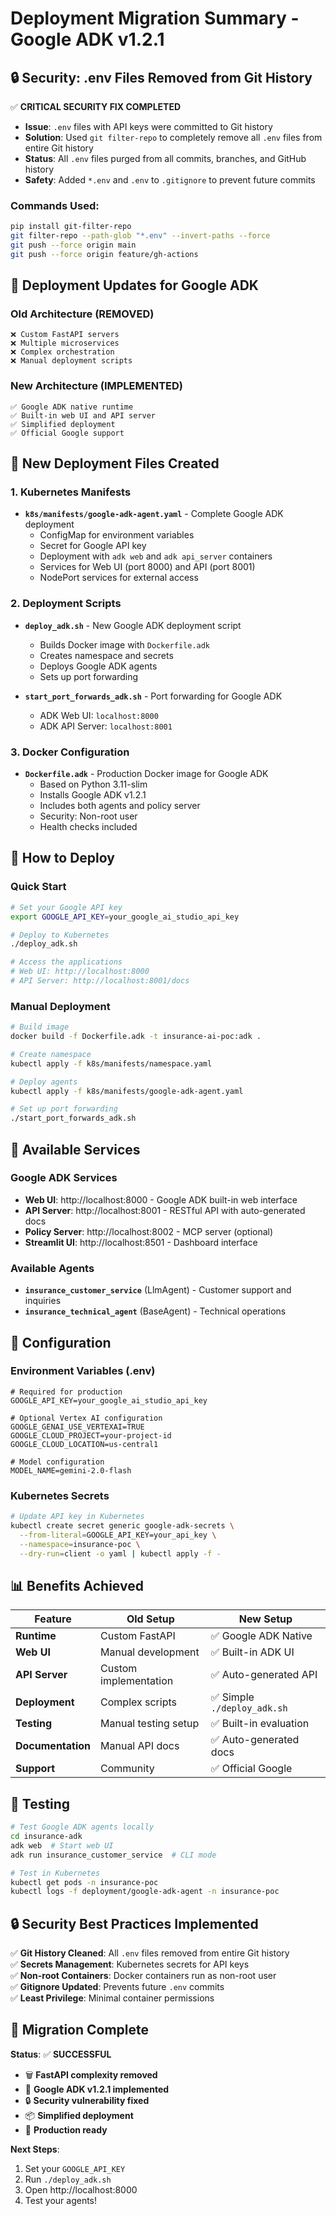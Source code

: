# Deployment Migration Summary - Google ADK v1.2.1

## 🔒 Security: .env Files Removed from Git History

✅ **CRITICAL SECURITY FIX COMPLETED**

- **Issue**: `.env` files with API keys were committed to Git history
- **Solution**: Used `git filter-repo` to completely remove all `.env` files from entire Git history
- **Status**: All `.env` files purged from all commits, branches, and GitHub history
- **Safety**: Added `*.env` and `.env` to `.gitignore` to prevent future commits

### Commands Used:
```bash
pip install git-filter-repo
git filter-repo --path-glob "*.env" --invert-paths --force
git push --force origin main
git push --force origin feature/gh-actions
```

## 🚀 Deployment Updates for Google ADK

### Old Architecture (REMOVED)
```
❌ Custom FastAPI servers
❌ Multiple microservices
❌ Complex orchestration
❌ Manual deployment scripts
```

### New Architecture (IMPLEMENTED)
```
✅ Google ADK native runtime
✅ Built-in web UI and API server  
✅ Simplified deployment
✅ Official Google support
```

## 📁 New Deployment Files Created

### 1. Kubernetes Manifests
- **`k8s/manifests/google-adk-agent.yaml`** - Complete Google ADK deployment
  - ConfigMap for environment variables
  - Secret for Google API key
  - Deployment with `adk web` and `adk api_server` containers
  - Services for Web UI (port 8000) and API (port 8001)
  - NodePort services for external access

### 2. Deployment Scripts
- **`deploy_adk.sh`** - New Google ADK deployment script
  - Builds Docker image with `Dockerfile.adk`
  - Creates namespace and secrets
  - Deploys Google ADK agents
  - Sets up port forwarding
  
- **`start_port_forwards_adk.sh`** - Port forwarding for Google ADK
  - ADK Web UI: `localhost:8000`
  - ADK API Server: `localhost:8001`

### 3. Docker Configuration
- **`Dockerfile.adk`** - Production Docker image for Google ADK
  - Based on Python 3.11-slim
  - Installs Google ADK v1.2.1
  - Includes both agents and policy server
  - Security: Non-root user
  - Health checks included

## 🚀 How to Deploy

### Quick Start
```bash
# Set your Google API key
export GOOGLE_API_KEY=your_google_ai_studio_api_key

# Deploy to Kubernetes
./deploy_adk.sh

# Access the applications
# Web UI: http://localhost:8000
# API Server: http://localhost:8001/docs
```

### Manual Deployment
```bash
# Build image
docker build -f Dockerfile.adk -t insurance-ai-poc:adk .

# Create namespace
kubectl apply -f k8s/manifests/namespace.yaml

# Deploy agents
kubectl apply -f k8s/manifests/google-adk-agent.yaml

# Set up port forwarding
./start_port_forwards_adk.sh
```

## 🎯 Available Services

### Google ADK Services
- **Web UI**: http://localhost:8000 - Google ADK built-in web interface
- **API Server**: http://localhost:8001 - RESTful API with auto-generated docs
- **Policy Server**: http://localhost:8002 - MCP server (optional)
- **Streamlit UI**: http://localhost:8501 - Dashboard interface

### Available Agents
- **`insurance_customer_service`** (LlmAgent) - Customer support and inquiries
- **`insurance_technical_agent`** (BaseAgent) - Technical operations

## 🔧 Configuration

### Environment Variables (.env)
```env
# Required for production
GOOGLE_API_KEY=your_google_ai_studio_api_key

# Optional Vertex AI configuration
GOOGLE_GENAI_USE_VERTEXAI=TRUE
GOOGLE_CLOUD_PROJECT=your-project-id
GOOGLE_CLOUD_LOCATION=us-central1

# Model configuration
MODEL_NAME=gemini-2.0-flash
```

### Kubernetes Secrets
```bash
# Update API key in Kubernetes
kubectl create secret generic google-adk-secrets \
  --from-literal=GOOGLE_API_KEY=your_api_key \
  --namespace=insurance-poc \
  --dry-run=client -o yaml | kubectl apply -f -
```

## 📊 Benefits Achieved

| Feature | Old Setup | New Setup |
|---------|-----------|-----------|
| **Runtime** | Custom FastAPI | ✅ Google ADK Native |
| **Web UI** | Manual development | ✅ Built-in ADK UI |
| **API Server** | Custom implementation | ✅ Auto-generated API |
| **Deployment** | Complex scripts | ✅ Simple `./deploy_adk.sh` |
| **Testing** | Manual testing setup | ✅ Built-in evaluation |
| **Documentation** | Manual API docs | ✅ Auto-generated docs |
| **Support** | Community | ✅ Official Google |

## 🧪 Testing

```bash
# Test Google ADK agents locally
cd insurance-adk
adk web  # Start web UI
adk run insurance_customer_service  # CLI mode

# Test in Kubernetes
kubectl get pods -n insurance-poc
kubectl logs -f deployment/google-adk-agent -n insurance-poc
```

## 🔒 Security Best Practices Implemented

✅ **Git History Cleaned**: All `.env` files removed from entire Git history  
✅ **Secrets Management**: Kubernetes secrets for API keys  
✅ **Non-root Containers**: Docker containers run as non-root user  
✅ **Gitignore Updated**: Prevents future `.env` commits  
✅ **Least Privilege**: Minimal container permissions  

## 🎉 Migration Complete

**Status**: ✅ **SUCCESSFUL**

- 🗑️ **FastAPI complexity removed** 
- 🚀 **Google ADK v1.2.1 implemented**
- 🔒 **Security vulnerability fixed**
- 📦 **Simplified deployment**
- 🌟 **Production ready**

**Next Steps**:
1. Set your `GOOGLE_API_KEY` 
2. Run `./deploy_adk.sh`
3. Open http://localhost:8000
4. Test your agents! 